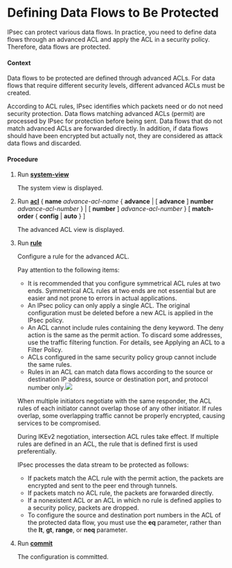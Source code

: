 Defining Data Flows to Be Protected
===================================

IPsec can protect various data flows. In practice, you need to define data flows through an advanced ACL and apply the ACL in a security policy. Therefore, data flows are protected.

#### Context

Data flows to be protected are defined through advanced ACLs. For data flows that require different security levels, different advanced ACLs must be created.

According to ACL rules, IPsec identifies which packets need or do not need security protection. Data flows matching advanced ACLs (permit) are processed by IPsec for protection before being sent. Data flows that do not match advanced ACLs are forwarded directly. In addition, if data flows should have been encrypted but actually not, they are considered as attack data flows and discarded.


#### Procedure

1. Run [**system-view**](cmdqueryname=system-view)
   
   
   
   The system view is displayed.
2. Run [**acl**](cmdqueryname=acl+name+advance+advance+number+number+match-order+config+auto) { **name** *advance-acl-name* { **advance** | [ **advance** ] **number** *advance-acl-number* } | [ **number** ] *advance-acl-number* } [ **match-order** { **config** | **auto** } ]
   
   
   
   The advanced ACL view is displayed.
3. Run [**rule**](cmdqueryname=rule)
   
   
   
   Configure a rule for the advanced ACL.
   
   Pay attention to the following items:
   * It is recommended that you configure symmetrical ACL rules at two ends. Symmetrical ACL rules at two ends are not essential but are easier and not prone to errors in actual applications.
   * An IPsec policy can only apply a single ACL. The original configuration must be deleted before a new ACL is applied in the IPsec policy.
   * An ACL cannot include rules containing the deny keyword. The deny action is the same as the permit action. To discard some addresses, use the traffic filtering function. For details, see Applying an ACL to a Filter Policy.
   * ACLs configured in the same security policy group cannot include the same rules.
   * Rules in an ACL can match data flows according to the source or destination IP address, source or destination port, and protocol number only.![](../../../../public_sys-resources/note_3.0-en-us.png) 
   
   When multiple initiators negotiate with the same responder, the ACL rules of each initiator cannot overlap those of any other initiator. If rules overlap, some overlapping traffic cannot be properly encrypted, causing services to be compromised.
   
   During IKEv2 negotiation, intersection ACL rules take effect. If multiple rules are defined in an ACL, the rule that is defined first is used preferentially.
   
   
   IPsec processes the data stream to be protected as follows:
   
   * If packets match the ACL rule with the permit action, the packets are encrypted and sent to the peer end through tunnels.
   * If packets match no ACL rule, the packets are forwarded directly.
   * If a nonexistent ACL or an ACL in which no rule is defined applies to a security policy, packets are dropped.
   * To configure the source and destination port numbers in the ACL of the protected data flow, you must use the **eq** parameter, rather than the **lt**, **gt**, **range**, or **neq** parameter.
4. Run [**commit**](cmdqueryname=commit)
   
   
   
   The configuration is committed.